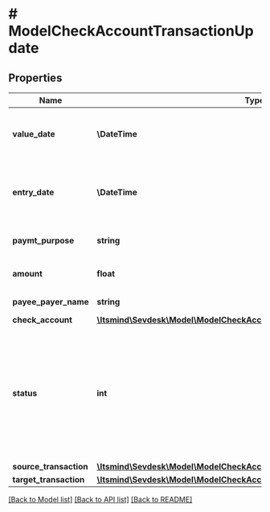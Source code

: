 # # ModelCheckAccountTransactionUpdate

## Properties

Name | Type | Description | Notes
------------ | ------------- | ------------- | -------------
**value_date** | **\DateTime** | Date the check account transaction was booked | [optional]
**entry_date** | **\DateTime** | Date the check account transaction was imported | [optional]
**paymt_purpose** | **string** | the purpose of the transaction | [optional]
**amount** | **float** | Amount of the transaction | [optional]
**payee_payer_name** | **string** | Name of the payee/payer | [optional]
**check_account** | [**\Itsmind\Sevdesk\Model\ModelCheckAccountTransactionUpdateCheckAccount**](ModelCheckAccountTransactionUpdateCheckAccount.md) |  | [optional]
**status** | **int** | Status of the check account transaction.&lt;br&gt;       100 &lt;-&gt; Created&lt;br&gt;       200 &lt;-&gt; Linked&lt;br&gt;       300 &lt;-&gt; Private&lt;br&gt;       400 &lt;-&gt; Booked | [optional]
**source_transaction** | [**\Itsmind\Sevdesk\Model\ModelCheckAccountTransactionSourceTransaction**](ModelCheckAccountTransactionSourceTransaction.md) |  | [optional]
**target_transaction** | [**\Itsmind\Sevdesk\Model\ModelCheckAccountTransactionTargetTransaction**](ModelCheckAccountTransactionTargetTransaction.md) |  | [optional]

[[Back to Model list]](../../README.md#models) [[Back to API list]](../../README.md#endpoints) [[Back to README]](../../README.md)
